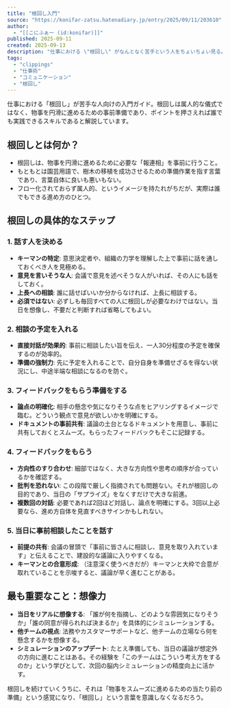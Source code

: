 ```yaml
---
title: "根回し入門"
source: "https://konifar-zatsu.hatenadiary.jp/entry/2025/09/11/203610"
author:
  - "[[こにふぁー (id:konifar)]]"
published: 2025-09-11
created: 2025-09-13
description: "仕事における \"根回し\" がなんとなく苦手という人をちょいちょい見る。 なんだかフロー化されていない属人的で儀式的なやりとりみたいな感覚を持ってしまう人もいるかもしれないが、根回しはただ物事を円滑に進めるために必要な報連相を事前にやるというだけである。 根回しという言葉はもともと園芸用語で、樹木の移植にあたって事前に根の一部を処理して新しい根の発生を促す作業のことを指す。いいも悪いもない。 要はただの進め方のひとつで、ポイントを押さえれば誰でもできるしできるようになっておいたほうがいい。入門として押さえるポイントを雑に書き出してみる。 1. 話す人を決める まず事前に話をしておいた方がいい人を…"
tags:
  - "clippings"
  - "仕事術"
  - "コミュニケーション"
  - "根回し"
---
```


仕事における「根回し」が苦手な人向けの入門ガイド。根回しは属人的な儀式ではなく、物事を円滑に進めるための事前準備であり、ポイントを押さえれば誰でも実践できるスキルであると解説しています。

## 根回しとは何か？

* 根回しは、物事を円滑に進めるために必要な「報連相」を事前に行うこと。
* もともとは園芸用語で、樹木の移植を成功させるための準備作業を指す言葉であり、言葉自体に良いも悪いもない。
* フロー化されておらず属人的、というイメージを持たれがちだが、実際は誰でもできる進め方のひとつ。

## 根回しの具体的なステップ

### 1. 話す人を決める

* **キーマンの特定**: 意思決定者や、組織の力学を理解した上で事前に話を通しておくべき人を見極める。
* **意見を言いそうな人**: 会議で意見を述べそうな人がいれば、その人にも話をしておく。
* **上長への相談**: 誰に話せばいいか分からなければ、上長に相談する。
* **必須ではない**: 必ずしも毎回すべての人に根回しが必要なわけではない。当日を想像し、不要だと判断すれば省略してもよい。

### 2. 相談の予定を入れる

* **直接対話が効果的**: 事前に相談したい旨を伝え、一人30分程度の予定を確保するのが効率的。
* **準備の強制力**: 先に予定を入れることで、自分自身を準備せざるを得ない状況にし、中途半端な相談になるのを防ぐ。

### 3. フィードバックをもらう準備をする

* **論点の明確化**: 相手の懸念や気になりそうな点をヒアリングするイメージで臨む。どういう観点で意見が欲しいかを明確にする。
* **ドキュメントの事前共有**: 議論の土台となるドキュメントを用意し、事前に共有しておくとスムーズ。もらったフィードバックもそこに記録する。

### 4. フィードバックをもらう

* **方向性のすり合わせ**: 細部ではなく、大きな方向性や思考の順序が合っているかを確認する。
* **批判を恐れない**: この段階で厳しく指摘されても問題ない。それが根回しの目的であり、当日の「サプライズ」をなくすだけで大きな前進。
* **複数回の対話**: 必要であれば2回ほど対話し、論点を明確にする。3回以上必要なら、進め方自体を見直すべきサインかもしれない。

### 5. 当日に事前相談したことを話す

* **前提の共有**: 会議の冒頭で「事前に皆さんに相談し、意見を取り入れています」と伝えることで、建設的な議論に入りやすくなる。
* **キーマンとの合意形成**: （注意深く使うべきだが）キーマンと大枠で合意が取れていることを示唆すると、議論が早く進むことがある。

## 最も重要なこと：想像力

* **当日をリアルに想像する**: 「誰が何を指摘し、どのような雰囲気になりそうか」「誰の同意が得られれば決まるか」を具体的にシミュレーションする。
* **他チームの視点**: 法務やカスタマーサポートなど、他チームの立場なら何を懸念するかを想像する。
* **シミュレーションのアップデート**: たとえ準備しても、当日の議論が想定外の方向に進むことはある。その経験を「このチームはこういう考え方をするのか」という学びとして、次回の脳内シミュレーションの精度向上に活かす。

根回しを続けていくうちに、それは「物事をスムーズに進めるための当たり前の準備」という感覚になり、「根回し」という言葉を意識しなくなるだろう。
